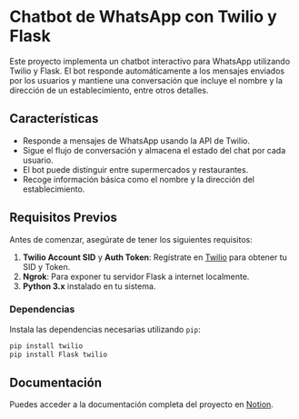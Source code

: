 # Chatbot de WhatsApp con Twilio y Flask

Este proyecto implementa un chatbot interactivo para WhatsApp utilizando Twilio y Flask. El bot responde automáticamente a los mensajes enviados por los usuarios y mantiene una conversación que incluye el nombre y la dirección de un establecimiento, entre otros detalles.

## Características
- Responde a mensajes de WhatsApp usando la API de Twilio.
- Sigue el flujo de conversación y almacena el estado del chat por cada usuario.
- El bot puede distinguir entre supermercados y restaurantes.
- Recoge información básica como el nombre y la dirección del establecimiento.

## Requisitos Previos

Antes de comenzar, asegúrate de tener los siguientes requisitos:

1. **Twilio Account SID** y **Auth Token**: Regístrate en [Twilio](https://www.twilio.com/try-twilio) para obtener tu SID y Token.
2. **Ngrok**: Para exponer tu servidor Flask a internet localmente.
3. **Python 3.x** instalado en tu sistema.

### Dependencias

Instala las dependencias necesarias utilizando `pip`:

```bash
pip install twilio
pip install Flask twilio
```
## Documentación

Puedes acceder a la documentación completa del proyecto en [Notion]([[https://notion.so/tu_enlace_publico](https://www.notion.so/Documentaci-n-chatbot-de-wsp-con-twilio-y-flask-115406dbdf6080bc8509f116f31c0879)](https://rainbow-soapwort-53b.notion.site/Documentaci-n-chatbot-de-wsp-con-twilio-y-flask-115406dbdf6080bc8509f116f31c0879?pvs=25)).
